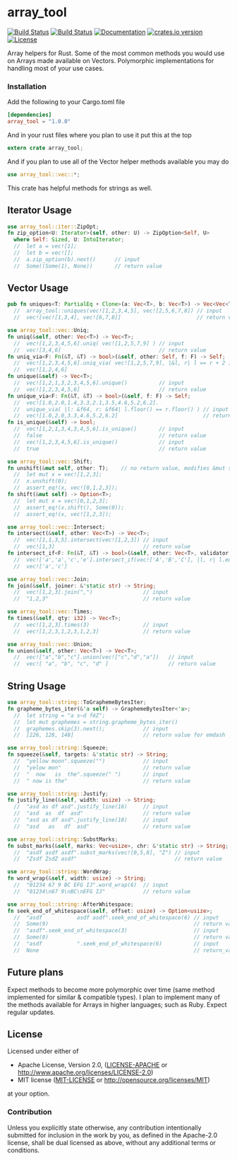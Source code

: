 # array_tool
[![Build Status](https://travis-ci.org/danielpclark/array_tool.svg?branch=master)](https://travis-ci.org/danielpclark/array_tool)
[![Build Status](https://ci.appveyor.com/api/projects/status/dffq3dwb8w220q4f/branch/master?svg=true)](https://ci.appveyor.com/project/danielpclark/array-tool/branch/master)
[![Documentation](https://img.shields.io/badge/docs-100%25-brightgreen.svg)](http://danielpclark.github.io/array_tool/index.html)
[![crates.io version](https://img.shields.io/crates/v/array_tool.svg)](https://crates.io/crates/array_tool)
[![License](https://img.shields.io/badge/license-MIT%20OR%20Apache--2.0-blue.svg)]()

Array helpers for Rust.  Some of the most common methods you would
use on Arrays made available on Vectors.  Polymorphic implementations
for handling most of your use cases.


### Installation

Add the following to your Cargo.toml file
```toml
[dependencies]
array_tool = "1.0.0"
```

And in your rust files where you plan to use it put this at the top
```rust
extern crate array_tool;
```

And if you plan to use all of the Vector helper methods available you may do
```rust
use array_tool::vec::*;
```

This crate has helpful methods for strings as well.

## Iterator Usage

```rust
use array_tool::iter::ZipOpt;
fn zip_option<U: Iterator>(self, other: U) -> ZipOption<Self, U>
  where Self: Sized, U: IntoIterator;
  //  let a = vec![1];
  //  let b = vec![];
  //  a.zip_option(b).next()      // input
  //  Some((Some(1), None))       // return value
```

## Vector Usage

```rust
pub fn uniques<T: PartialEq + Clone>(a: Vec<T>, b: Vec<T>) -> Vec<Vec<T>>
  //  array_tool::uniques(vec![1,2,3,4,5], vec![2,5,6,7,8]) // input
  //  vec![vec![1,3,4], vec![6,7,8]]                        // return value

use array_tool::vec::Uniq;
fn uniq(&self, other: Vec<T>) -> Vec<T>;
  //  vec![1,2,3,4,5,6].uniq( vec![1,2,5,7,9] ) // input
  //  vec![3,4,6]                               // return value
fn uniq_via<F: Fn(&T, &T) -> bool>(&self, other: Self, f: F) -> Self;
  //  vec![1,2,3,4,5,6].uniq_via( vec![1,2,5,7,9], |&l, r| l == r + 2 ) // input 
  //  vec![1,2,4,6]                                                     // return value
fn unique(&self) -> Vec<T>;
  //  vec![1,2,1,3,2,3,4,5,6].unique()          // input
  //  vec![1,2,3,4,5,6]                         // return value
fn unique_via<F: Fn(&T, &T) -> bool>(&self, f: F) -> Self;
  //  vec![1.0,2.0,1.4,3.3,2.1,3.5,4.6,5.2,6.2].
  //  unique_via( |l: &f64, r: &f64| l.floor() == r.floor() ) // input
  //  vec![1.0,2.0,3.3,4.6,5.2,6.2]                           // return value
fn is_unique(&self) -> bool;
  //  vec![1,2,1,3,4,3,4,5,6].is_unique()       // input
  //  false                                     // return value
  //  vec![1,2,3,4,5,6].is_unique()             // input
  //  true                                      // return value

use array_tool::vec::Shift;
fn unshift(&mut self, other: T);    // no return value, modifies &mut self directly
  //  let mut x = vec![1,2,3];
  //  x.unshift(0);
  //  assert_eq!(x, vec![0,1,2,3]);
fn shift(&mut self) -> Option<T>;
  //  let mut x = vec![0,1,2,3];
  //  assert_eq!(x.shift(), Some(0));
  //  assert_eq!(x, vec![1,2,3]);

use array_tool::vec::Intersect;
fn intersect(&self, other: Vec<T>) -> Vec<T>;
  //  vec![1,1,3,5].intersect(vec![1,2,3]) // input
  //  vec![1,3]                            // return value
fn intersect_if<F: Fn(&T, &T) -> bool>(&self, other: Vec<T>, validator: F) -> Vec<T>;
  //  vec!['a','a','c','e'].intersect_if(vec!['A','B','C'], |l, r| l.eq_ignore_ascii_case(r)) // input
  //  vec!['a','c']                                                                           // return value

use array_tool::vec::Join;
fn join(&self, joiner: &'static str) -> String;
  //  vec![1,2,3].join(",")                // input
  //  "1,2,3"                              // return value

use array_tool::vec::Times;
fn times(&self, qty: i32) -> Vec<T>;
  //  vec![1,2,3].times(3)                 // input
  //  vec![1,2,3,1,2,3,1,2,3]              // return value

use array_tool::vec::Union;
fn union(&self, other: Vec<T>) -> Vec<T>;
  //  vec!["a","b","c"].union(vec!["c","d","a"])   // input
  //  vec![ "a", "b", "c", "d" ]                   // return value
```

## String Usage

```rust
use array_tool::string::ToGraphemeBytesIter;
fn grapheme_bytes_iter(&'a self) -> GraphemeBytesIter<'a>;
  //  let string = "a s—d féZ";
  //  let mut graphemes = string.grapheme_bytes_iter()
  //  graphemes.skip(3).next();            // input
  //  [226, 128, 148]                      // return value for emdash `—`

use array_tool::string::Squeeze;
fn squeeze(&self, targets: &'static str) -> String;
  //  "yellow moon".squeeze("")            // input
  //  "yelow mon"                          // return value
  //  "  now   is  the".squeeze(" ")       // input
  //  " now is the"                        // return value

use array_tool::string::Justify;
fn justify_line(&self, width: usize) -> String;
  //  "asd as df asd".justify_line(16)     // input
  //  "asd  as  df  asd"                   // return value
  //  "asd as df asd".justify_line(18)     // input
  //  "asd   as   df  asd"                 // return value

use array_tool::string::SubstMarks;
fn subst_marks(&self, marks: Vec<usize>, chr: &'static str) -> String;
  //  "asdf asdf asdf".subst_marks(vec![0,5,8], "Z") // input
  //  "Zsdf ZsdZ asdf"                               // return value

use array_tool::string::WordWrap;
fn word_wrap(&self, width: usize) -> String;
  //  "01234 67 9 BC EFG IJ".word_wrap(6)  // input
  //  "01234\n67 9\nBC\nEFG IJ"            // return value

use array_tool::string::AfterWhitespace;
fn seek_end_of_whitespace(&self, offset: usize) -> Option<usize>;
  //  "asdf           asdf asdf".seek_end_of_whitespace(6) // input
  //  Some(9)                                              // return value
  //  "asdf".seek_end_of_whitespace(3)                     // input
  //  Some(0)                                              // return value
  //  "asdf           ".seek_end_of_whitespace(6)          // input
  //  None                                                 // return_value

```

## Future plans

Expect methods to become more polymorphic over time (same method implemented
for similar & compatible types).  I plan to implement many of the methods
available for Arrays in higher languages; such as Ruby. Expect regular updates.

## License

Licensed under either of

 * Apache License, Version 2.0, ([LICENSE-APACHE](LICENSE-APACHE) or http://www.apache.org/licenses/LICENSE-2.0)
 * MIT license ([MIT-LICENSE](MIT-LICENSE) or http://opensource.org/licenses/MIT)

at your option.

### Contribution

Unless you explicitly state otherwise, any contribution intentionally submitted
for inclusion in the work by you, as defined in the Apache-2.0 license, shall be dual licensed as above, without any
additional terms or conditions.
